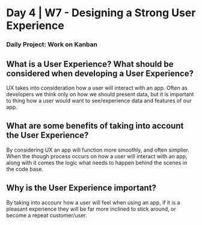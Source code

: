 # Day 4 | W7 - Designing a Strong User Experience

### Daily Project: Work on Kanban

## What is a User Experience? What should be considered when developing a User Experience?
UX takes into consideration how a user will interact with an app. Often as developers we think only on how we should present data, but it is important to thing how a user would want to see/experience data and features of our app.

## What are some benefits of taking into account the User Experience?
By considering UX an app will function more smoothly, and often simplier. When the though process occurs on how a user will interact with an app, along with it comes the logic what needs to happen behind the scenes in the code base.


## Why is the User Experience important?
By taking into accounr how a user will feel when using an app, if it is a pleasant experience they will be far more inclined to stick around, or become a repeat customer/user.